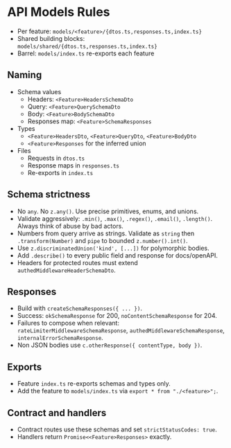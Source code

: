 # API Models Rules

- Per feature: `models/<feature>/{dtos.ts,responses.ts,index.ts}`
- Shared building blocks: `models/shared/{dtos.ts,responses.ts,index.ts}`
- Barrel: `models/index.ts` re-exports each feature

## Naming
- Schema values
  - Headers: `<Feature>HeadersSchemaDto`
  - Query: `<Feature>QuerySchemaDto`
  - Body: `<Feature>BodySchemaDto`
  - Responses map: `<Feature>SchemaResponses`
- Types
  - `<Feature>HeadersDto`, `<Feature>QueryDto`, `<Feature>BodyDto`
  - `<Feature>Responses` for the inferred union
- Files
  - Requests in `dtos.ts`
  - Response maps in `responses.ts`
  - Re-exports in `index.ts`

## Schema strictness
- No `any`. No `z.any()`. Use precise primitives, enums, and unions.
- Validate aggressively: `.min()`, `.max()`, `.regex()`, `.email()`, `.length()`. Always think of abuse by bad actors.
- Numbers from query arrive as strings. Validate as `string` then `.transform(Number)` and `pipe` to bounded `z.number().int()`.
- Use `z.discriminatedUnion('kind', [...])` for polymorphic bodies.
- Add `.describe()` to every public field and response for docs/openAPI.
- Headers for protected routes must extend `authedMiddlewareHeaderSchemaDto`.

## Responses
- Build with `createSchemaResponses({ ... })`.
- Success: `okSchemaResponse` for 200, `noContentSchemaResponse` for 204.
- Failures to compose when relevant: `rateLimiterMiddlewareSchemaResponse`, `authedMiddlewareSchemaResponse`, `internalErrorSchemaResponse`.
- Non JSON bodies use `c.otherResponse({ contentType, body })`.

## Exports
- Feature `index.ts` re-exports schemas and types only.
- Add the feature to `models/index.ts` via `export * from "./<feature>";`.

## Contract and handlers
- Contract routes use these schemas and set `strictStatusCodes: true`.
- Handlers return `Promise<<Feature>Responses>` exactly.

